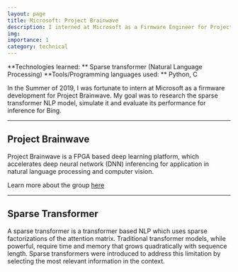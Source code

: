 ```yaml
---
layout: page
title: Microsoft: Project Brainwave 
description: I interned at Microsoft as a Firmware Engineer for Project Brainwave
img:
importance: 1
category: technical
---
```


**Technologies learned: ** Sparse transformer (Natural Language Processing)
**Tools/Programming languages used: ** Python, C 

In the Summer of 2019, I was fortunate to intern at Microsoft as a firmware development for Project Brainwave. My goal was to research the sparse transformer NLP model, simulate it and evaluate its performance for inference for Bing.

<hr>

## Project Brainwave 

Project Brainwave is a FPGA based deep learning platform, which accelerates deep neural network (DNN) inferencing for application in natural language processing and computer vision. 

Learn more about the group <a href = "https://www.microsoft.com/en-us/research/project/project-brainwave/"> here </a>

<hr>

## Sparse Transformer 

A sparse transformer is a transformer based NLP which uses sparse factorizations of the attention matrix. Traditional transformer models, while powerful, require time and memory that grows quadratically with sequence length. Sparse transformers were introduced to address this limitation by selecting the most relevant information in the context. 
